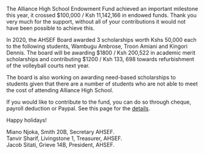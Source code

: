 The Alliance High School Endowment Fund achieved an important milestone this year, it crossed $100,000 / Ksh 11,142,166 in endowed funds. Thank you very much for the support, without all of your contributions it would not have been possible to achieve this.

In 2020, the AHSEF Board awarded 3 scholarships worth Kshs 50,000 each to the following students, Wambugu Ambrose, Troon Amiani and Kingori Dennis. The board will be awarding $1800 / Ksh 200,522 in academic merit scholarships and contributing $1200 / Ksh 133, 698 towards refurbishment of the volleyball courts next year. 

The board is also working on awarding need-based scholarships to students given that there are a number of students who are not able to meet the cost of attending Alliance High School.

If you would like to contribute to the fund, you can do so through cheque, payroll deduction or Paypal. See this page for the [details](https://www.ahsef.org/donate).

Happy holidays!

Miano Njoka, Smith 20B, Secretary AHSEF.  
Tanvir Sharif, Livingstone 1, Treasurer, AHSEF.  
Jacob Sitati, Grieve 14B, President, AHSEF.  
